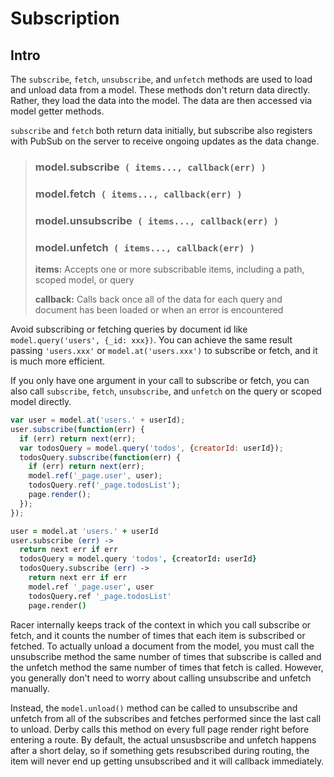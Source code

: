 # Subscription


## Intro

The `subscribe`, `fetch`, `unsubscribe`, and `unfetch` methods are used to load and unload data from a model. These methods don't return data directly. Rather, they load the data into the model. The data are then accessed via model getter methods.

`subscribe` and `fetch` both return data initially, but subscribe also registers with PubSub on the server to receive ongoing updates as the data change.

> ### model.subscribe` ( items..., callback(err) )`
> ### model.fetch` ( items..., callback(err) )`
> ### model.unsubscribe` ( items..., callback(err) )`
> ### model.unfetch` ( items..., callback(err) )`
>
> **items:** Accepts one or more subscribable items, including a path, scoped model, or query
>
> **callback:** Calls back once all of the data for each query and document has been loaded or when an error is encountered

Avoid subscribing or fetching queries by document id like `model.query('users', {_id: xxx})`. You can achieve the same result passing `'users.xxx'` or `model.at('users.xxx')` to subscribe or fetch, and it is much more efficient.

If you only have one argument in your call to subscribe or fetch, you can also call `subscribe`, `fetch`, `unsubscribe`, and `unfetch` on the query or scoped model directly.

```javascript
var user = model.at('users.' + userId);
user.subscribe(function(err) {
  if (err) return next(err);
  var todosQuery = model.query('todos', {creatorId: userId});
  todosQuery.subscribe(function(err) {
    if (err) return next(err);
    model.ref('_page.user', user);
    todosQuery.ref('_page.todosList');
    page.render();
  });
});
```
```coffeescript
user = model.at 'users.' + userId
user.subscribe (err) ->
  return next err if err
  todosQuery = model.query 'todos', {creatorId: userId}
  todosQuery.subscribe (err) ->
    return next err if err
    model.ref '_page.user', user
    todosQuery.ref '_page.todosList'
    page.render()
```

Racer internally keeps track of the context in which you call subscribe or fetch, and it counts the number of times that each item is subscribed or fetched. To actually unload a document from the model, you must call the unsubscribe method the same number of times that subscribe is called and the unfetch method the same number of times that fetch is called. However, you generally don't need to worry about calling unsubscribe and unfetch manually.

Instead, the `model.unload()` method can be called to unsubscribe and unfetch from all of the subscribes and fetches performed since the last call to unload. Derby calls this method on every full page render right before entering a route. By default, the actual unsusbscribe and unfetch happens after a short delay, so if something gets resubscribed during routing, the item will never end up getting unsubscribed and it will callback immediately.